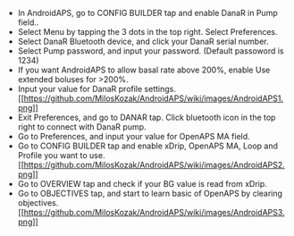 * In AndroidAPS, go to CONFIG BUILDER tap and enable DanaR in Pump field..
* Select Menu by tapping the 3 dots in the top right. Select Preferences.
* Select DanaR Bluetooth device, and click your DanaR serial number.
* Select Pump password, and input your password. (Default passoword is 1234)
* If you want AndroidAPS to allow basal rate above 200%, enable Use extended boluses for >200%.
* Input your value for DanaR profile settings.
[[https://github.com/MilosKozak/AndroidAPS/wiki/images/AndroidAPS1.png]]
* Exit Preferences, and go to DANAR tap. Click bluetooth icon in the top right to connect with DanaR pump.
* Go to Preferences, and input your value for OpenAPS MA field.
* Go to CONFIG BUILDER tap and enable xDrip, OpenAPS MA, Loop and Profile you want to use.
[[https://github.com/MilosKozak/AndroidAPS/wiki/images/AndroidAPS2.png]]
* Go to OVERVIEW tap and check if your BG value is read from xDrip.
* Go to OBJECTIVES tap, and start to learn basic of OpenAPS by clearing objectives.
[[https://github.com/MilosKozak/AndroidAPS/wiki/images/AndroidAPS3.png]]